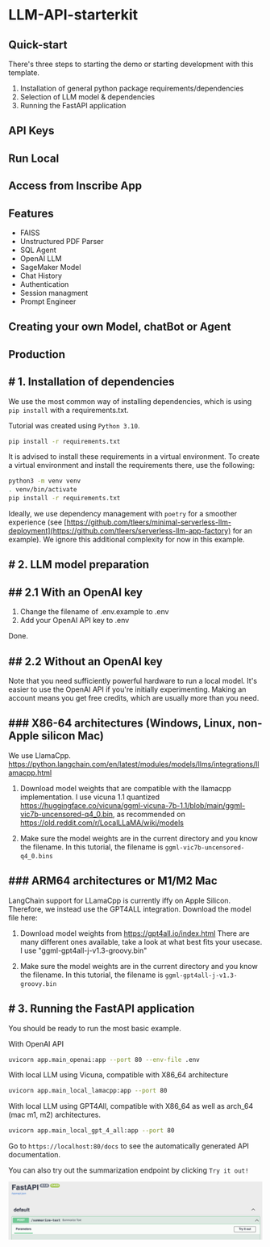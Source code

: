 #  LLM-API-starterkit

##  Quick-start

There's three steps to starting the demo or starting development with this template.

1. Installation of general python package requirements/dependencies
2. Selection of LLM model & dependencies
3. Running the FastAPI application

##  API Keys

##  Run Local 

##  Access from Inscribe App

##  Features 
 - FAISS
 - Unstructured PDF Parser
 - SQL Agent
 - OpenAI LLM 
 - SageMaker Model
 - Chat History
 - Authentication
 - Session managment
 - Prompt Engineer

##  Creating your own Model, chatBot or Agent


##  Production






## # 1. Installation of dependencies

We use the most common way of installing dependencies, which is using `pip install` with a requirements.txt.

Tutorial was created using `Python 3.10`.

```bash
pip install -r requirements.txt
```

It is advised to install these requirements in a virtual environment. To create a virtual environment and install the requirements there, use the following:
```bash
python3 -m venv venv
. venv/bin/activate
pip install -r requirements.txt
```

Ideally, we use dependency management with `poetry` for a smoother experience (see [https://github.com/tleers/minimal-serverless-llm-deployment](https://github.com/tleers/serverless-llm-app-factory) for an example). We ignore this additional complexity for now in this example.

## # 2. LLM model preparation

## ## 2.1 **With an OpenAI key**

1. Change the filename of .env.example to .env
2. Add your OpenAI API key to .env

Done.

## ## 2.2 **Without an OpenAI key**

Note that you need sufficiently powerful hardware to run a local model. It's easier to use the OpenAI API if you're initially experimenting. Making an account means you get free credits, which are usually more than you need.

## ### **X86-64 architectures (Windows, Linux, non-Apple silicon Mac)**
We use LlamaCpp. 
https://python.langchain.com/en/latest/modules/models/llms/integrations/llamacpp.html

1. Download model weights that are compatible with the llamacpp implementation. 
I use vicuna 1.1 quantized https://huggingface.co/vicuna/ggml-vicuna-7b-1.1/blob/main/ggml-vic7b-uncensored-q4_0.bin, as recommended on https://old.reddit.com/r/LocalLLaMA/wiki/models

2. Make sure the model weights are in the current directory and you know the filename. 
In this tutorial, the filename is `ggml-vic7b-uncensored-q4_0.bins`

## ### **ARM64 architectures or M1/M2 Mac**
LangChain support for LLamaCpp is currently iffy on Apple Silicon. Therefore, we instead use the GPT4ALL integration.
Download the model file here:


1. Download model weights from https://gpt4all.io/index.html
There are many different ones available, take a look at what best fits your usecase. I use
"ggml-gpt4all-j-v1.3-groovy.bin"

2. Make sure the model weights are in the current directory and you know the filename. 
In this tutorial, the filename is `ggml-gpt4all-j-v1.3-groovy.bin`


## # 3. Running the FastAPI application

You should be ready to run the most basic example.

With OpenAI API
```bash
uvicorn app.main_openai:app --port 80 --env-file .env
```

With local LLM using Vicuna, compatible with X86_64 architecture
```bash
uvicorn app.main_local_lamacpp:app --port 80
```

With local LLM using GPT4All, compatible with X86_64 as well as arch_64 (mac m1, m2) architectures.
```bash
uvicorn app.main_local_gpt_4_all:app --port 80
```

Go to `https://localhost:80/docs` to see the automatically generated API documentation. 

You can also try out the summarization endpoint by clicking `Try it out!`

![Showing FastAPI with the Try it out button](docs/try_it_out.png)

